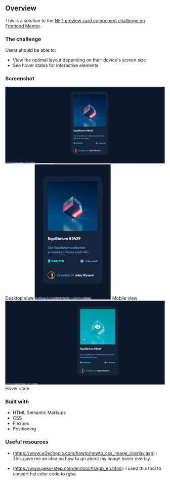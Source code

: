 ## Overview
This is a solution to the [NFT preview card component challenge on Frontend Mentor](https://www.frontendmentor.io/challenges/nft-preview-card-component-SbdUL_w0U). 

### The challenge
Users should be able to:

- View the optimal layout depending on their device's screen size
- See hover states for interactive elements


### Screenshot
<img src="/design/finished-products/nft_desktop_view.PNG">
Desktop view


<img src="/design/finished-products/nft_mobile_view.PNG">
Mobile view


<img src="/design/finished-products/nft_hover_state.PNG">
Hover state

### Built with
- HTML Semantic Markups
- CSS 
- Flexbox
- Positioning

### Useful resources

- (https://www.w3schools.com/howto/howto_css_image_overlay.asp) : This gave me an idea on how to go about my image hover overlay.

- (https://www.peko-step.com/en/tool/hslrgb_en.html): I used this tool to convert hsl color code to rgba.
